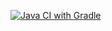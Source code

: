 [![Java CI with Gradle](https://github.com/marabara2000/selenium2/actions/workflows/gradle.yml/badge.svg)](https://github.com/marabara2000/selenium2/actions/workflows/gradle.yml)
